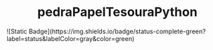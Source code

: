 <h1 align="center"> pedraPapelTesouraPython </h1> 
![Static Badge](https://img.shields.io/badge/status-complete-green?label=status&labelColor=gray&color=green)
